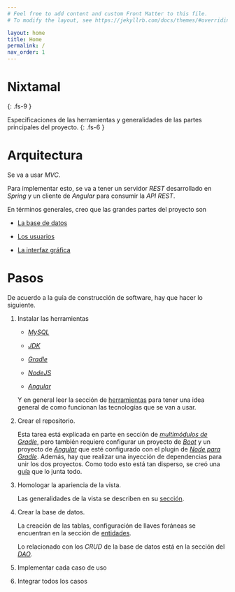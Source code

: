 ```yaml
---
# Feel free to add content and custom Front Matter to this file.
# To modify the layout, see https://jekyllrb.com/docs/themes/#overriding-theme-defaults

layout: home
title: Home
permalink: /
nav_order: 1
---
```


# Nixtamal
{: .fs-9 }

Especificaciones de las herramientas y generalidades de las partes principales del proyecto.
{: .fs-6 }

# Arquitectura

Se va a usar _MVC_.

Para implementar esto, se va a tener un servidor _REST_ desarrollado en _Spring_ y un cliente de _Angular_ para consumir
la _API REST_.

En términos generales, creo que las grandes partes del proyecto son

* [La base de datos](/db/)

* [Los usuarios](/auth/)

* [La interfaz gráfica](/ui/)

# Pasos

De acuerdo a la guía de construcción de software, hay que hacer lo siguiente.

1. Instalar las herramientas

    * [_MySQL_](/tools/mysql)

    * [_JDK_](/tools/jdk)

    * [_Gradle_](/tools/gradle)

    * [_NodeJS_](/tools/node)

    * [_Angular_](/tools/angular)

    Y en general leer la sección de [herramientas](/tools/) para tener una idea general de como funcionan las
    tecnologías que se van a usar.

2. Crear el repositorio.

    Esta tarea está explicada en parte en sección de [_multimódulos de Gradle_](/tools/gradle#multi-módulos), pero
    también requiere configurar un proyecto de [_Boot_](/tools/spring/boot) y un proyecto de [_Angular_](/tools/angular)
    que esté configurado con el plugin de [_Node para Gradle_](/tools/node#integración-con-gradle).
    Además, hay que realizar una inyección de dependencias para unir los dos proyectos. Como todo esto está tan
    disperso, se creó una [guía](/repo/) que lo junta todo.

3. Homologar la apariencia de la vista.

    Las generalidades de la vista se describen en su [sección](/ui/).

4. Crear la base de datos.

    La creación de las tablas, configuración de llaves foráneas se encuentran en la sección de [entidades](/db/models).

    Lo relacionado con los _CRUD_ de la base de datos está en la sección del [_DAO_](/db/dao).

5. Implementar cada caso de uso

6. Integrar todos los casos
